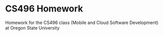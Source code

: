 CS496 Homework
========
Homework for the CS496 class (Mobile and Cloud Software Development) at Oregon State University 

